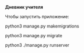 **Дневник учителя**

Чтобы запустить приложение:

python3 manage.py makemigrations

python3 manage.py migrate

python3 ./manage.py runserver
